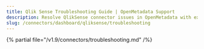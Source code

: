 ```yaml
---
title: Qlik Sense Troubleshooting Guide | OpenMetadata Support
description: Resolve QlikSense connector issues in OpenMetadata with expert troubleshooting guides. Fix dashboard integration problems and get your data flowing smoothly.
slug: /connectors/dashboard/qliksense/troubleshooting
---
```


{% partial file="/v1.9/connectors/troubleshooting.md" /%}
